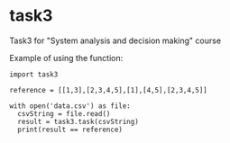 # task3
Task3 for "System analysis and decision making" course

Example of using the function:
```
import task3

reference = [[1,3],[2,3,4,5],[1],[4,5],[2,3,4,5]]

with open('data.csv') as file:
  csvString = file.read()
  result = task3.task(csvString)
  print(result == reference)
```

